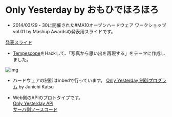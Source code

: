 # Only Yesterday by おもひでほろほろ

- 2014/03/29・30に開催された#MA10オープンハードウェア ワークショップvol.01 by Mashup Awardsの発表用スライドです。

[発表スライド](http://shimpeiws.github.io/only-yesterday-presentation/)

- [Tempescope](http://tempescope.com/)をHackして、「写真から思い出を再現する」をテーマに作成しました。

![img](https://pbs.twimg.com/media/Bj-TTaQCEAA332W.jpg)

- ハードウェアの制御はmbedで行っています。
[Only Yesterday 制御プログラム](http://mbed.org/users/jksoft/code/OnlyYesterday/) by Junichi Katsu

- Web側のAPIのプロトタイプです。  
[Only Yesterday API](http://only-yesterday.herokuapp.com/)  
[サーバ側ソースコード](https://github.com/shimpeiws/only_yesterday)
